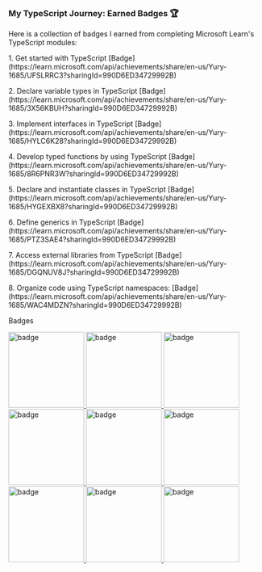 <h3>My TypeScript Journey: Earned Badges  🏆</h3>

<p>Here is a collection of badges I earned from completing Microsoft Learn's TypeScript modules:</p>
<p>1. Get started with TypeScript [Badge](https://learn.microsoft.com/api/achievements/share/en-us/Yury-1685/UFSLRRC3?sharingId=990D6ED34729992B)</p>
<p>2. Declare variable types in TypeScript [Badge](https://learn.microsoft.com/api/achievements/share/en-us/Yury-1685/3X56KBUH?sharingId=990D6ED34729992B)</p>
<p>3. Implement interfaces in TypeScript [Badge](https://learn.microsoft.com/api/achievements/share/en-us/Yury-1685/HYLC6K28?sharingId=990D6ED34729992B)</p>
<p>4. Develop typed functions by using TypeScript [Badge](https://learn.microsoft.com/api/achievements/share/en-us/Yury-1685/8R6PNR3W?sharingId=990D6ED34729992B)</p>
<p>5. Declare and instantiate classes in TypeScript [Badge](https://learn.microsoft.com/api/achievements/share/en-us/Yury-1685/HYGEXBX8?sharingId=990D6ED34729992B)</p>
<p>6. Define generics in TypeScript [Badge](https://learn.microsoft.com/api/achievements/share/en-us/Yury-1685/PTZ3SAE4?sharingId=990D6ED34729992B)</p>
<p>7. Access external libraries from TypeScript [Badge](https://learn.microsoft.com/api/achievements/share/en-us/Yury-1685/DGQNUV8J?sharingId=990D6ED34729992B)</p>
<p>8. Organize code using TypeScript namespaces: [Badge](https://learn.microsoft.com/api/achievements/share/en-us/Yury-1685/WAC4MDZN?sharingId=990D6ED34729992B)</p>

<p>Badges</p>
<div>
  <a target="_blank" href="https://learn.microsoft.com/api/achievements/share/en-us/Yury-1685/WAC4MDZN?sharingId=990D6ED34729992B">
    <img src="https://learn.microsoft.com/en-us/training/achievements/typescript/typescript-get-started.svg" alt="badge" style="width: 150px;">
  </a>
  <a target="_blank" href="https://learn.microsoft.com/api/achievements/share/en-us/Yury-1685/3X56KBUH?sharingId=990D6ED34729992B">
    <img src="https://learn.microsoft.com/en-us/training/achievements/typescript/typescript-declare-variable-types.svg" alt="badge" style="width: 150px;">
  </a>
  <a target="_blank" href="https://learn.microsoft.com/api/achievements/share/en-us/Yury-1685/HYLC6K28?sharingId=990D6ED34729992B">
    <img src="https://learn.microsoft.com/en-us/training/achievements/typescript/typescript-implement-interfaces.svg" alt="badge" style="width: 150px;">
  </a>
  <a target="_blank" href="https://learn.microsoft.com/api/achievements/share/en-us/Yury-1685/8R6PNR3W?sharingId=990D6ED34729992B">
    <img src="https://learn.microsoft.com/en-us/training/achievements/typescript/typescript-develop-typed-functions.svg" alt="badge" style="width: 150px;">
  </a>
  <a target="_blank" href="https://learn.microsoft.com/api/achievements/share/en-us/Yury-1685/HYGEXBX8?sharingId=990D6ED34729992B">
    <img src="https://learn.microsoft.com/en-us/training/achievements/typescript/typescript-develop-typed-functions.svg" alt="badge" style="width: 150px;">
  </a>
  <a target="_blank" href="https://learn.microsoft.com/api/achievements/share/en-us/Yury-1685/HYGEXBX8?sharingId=990D6ED34729992B">
    <img src="https://learn.microsoft.com/en-us/training/achievements/typescript/typescript-declare-instantiate-classes.svg" alt="badge" style="width: 150px;">
  </a>
  <a target="_blank" href="https://learn.microsoft.com/api/achievements/share/en-us/Yury-1685/PTZ3SAE4?sharingId=990D6ED34729992B">
    <img src="https://learn.microsoft.com/en-us/training/achievements/typescript/typescript-generics.svg" alt="badge" style="width: 150px;">
  </a>
  <a target="_blank" href="https://learn.microsoft.com/api/achievements/share/en-us/Yury-1685/DGQNUV8J?sharingId=990D6ED34729992B">
    <img src="https://learn.microsoft.com/en-us/training/achievements/typescript/typescript-work-external-libraries.svg" alt="badge" style="width: 150px;">
  </a>
  <a target="_blank" href="https://learn.microsoft.com/api/achievements/share/en-us/Yury-1685/WAC4MDZN?sharingId=990D6ED34729992B">
    <img src="https://learn.microsoft.com/en-us/training/achievements/typescript/typescript-namespaces-organize-code.svg" alt="badge" style="width: 150px;">
  </a>
</div>